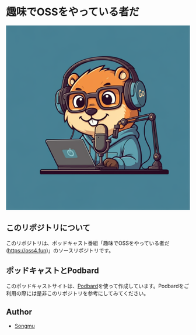 # 趣味でOSSをやっている者だ

![](static/images/artwork.png)

## このリポジトリについて
このリポジトリは、ポッドキャスト番組「趣味でOSSをやっている者だ(<https://oss4.fun>)」のソースリポジトリです。

## ポッドキャストとPodbard

このポッドキャストサイトは、[Podbard](https://github.com/Songmu/podbard)を使って作成しています。Podbardをご利用の際には是非このリポジトリを参考にしてみてください。

## Author
- [Songmu](https://github.com/Songmu)
